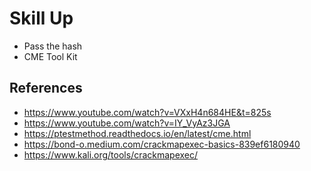 # Skill Up
- Pass the hash 
- CME Tool Kit

## References
- https://www.youtube.com/watch?v=VXxH4n684HE&t=825s
- https://www.youtube.com/watch?v=IY_VyAz3JGA
- https://ptestmethod.readthedocs.io/en/latest/cme.html
- https://bond-o.medium.com/crackmapexec-basics-839ef6180940
- https://www.kali.org/tools/crackmapexec/